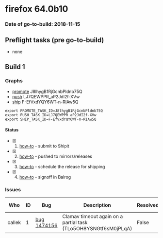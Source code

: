 # firefox 64.0b10

### Date of go-to-build: 2018-11-15

## Preflight tasks (pre go-to-build)
- none

## Build 1  

### Graphs
* [promote](https://tools.taskcluster.net/push-inspector/#/J8lhygB1RjGcnbPldnb75Q) J8lhygB1RjGcnbPldnb75Q
* [push](https://tools.taskcluster.net/push-inspector/#/LJ7QEWPPR_aP2JdI2f-XVw) LJ7QEWPPR_aP2JdI2f-XVw
* [ship](https://tools.taskcluster.net/push-inspector/#/F-EfVxdYQY6WT-n-RIAw5Q) F-EfVxdYQY6WT-n-RIAw5Q
```
export PROMOTE_TASK_ID=J8lhygB1RjGcnbPldnb75Q
export PUSH_TASK_ID=LJ7QEWPPR_aP2JdI2f-XVw
export SHIP_TASK_ID=F-EfVxdYQY6WT-n-RIAw5Q
```


#### Status
- [x] 1.  [how-to](https://wiki.mozilla.org/Release:Release_Automation_on_Mercurial:Starting_a_Release#Submit_to_Ship_It)  - submit to Shipit
- [x] 2.  [how-to](https://github.com/mozilla-releng/releasewarrior-2.0/blob/master/docs/release-promotion/desktop/howto.md#push-artifacts-to-releases-directory)  - pushed to mirrors/releases
- [x] 3.  [how-to](https://github.com/mozilla-releng/releasewarrior-2.0/blob/master/docs/release-promotion/desktop/howto.md#ship-the-release)  - schedule the release for shipping
- [x] 4.  [how-to](https://github.com/mozilla-releng/releasewarrior-2.0/blob/master/docs/release-promotion/desktop/howto.md#obtain-sign-offs-for-changes)  - signoff in Balrog

### Issues
| Who                 | ID               | Bug                                                                 | Description                | Resolved                | Future Threat                |
| ------------------- | ---------------- | ------------------------------------------------------------------- | -------------------------- | ----------------------- | ---------------------------- |
| callek  | 1 | [bug 1474156](https://bugzil.la/1474156)        | Clamav timeout again on a partial task (TLo5OH8YSNGtf6sM0jPLqA) | False | True |

